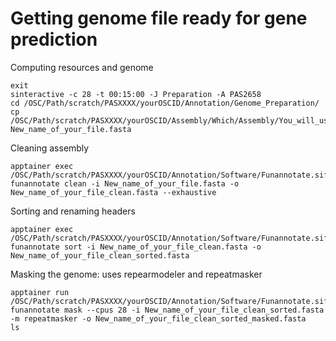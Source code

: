 # Getting genome file ready for gene prediction

Computing resources and genome
```
exit
sinteractive -c 28 -t 00:15:00 -J Preparation -A PAS2658
cd /OSC/Path/scratch/PASXXXX/yourOSCID/Annotation/Genome_Preparation/
cp /OSC/Path/scratch/PASXXXX/yourOSCID/Assembly/Which/Assembly/You_will_use.fasta New_name_of_your_file.fasta
```

Cleaning assembly
```
apptainer exec /OSC/Path/scratch/PASXXXX/yourOSCID/Annotation/Software/Funannotate.sif funannotate clean -i New_name_of_your_file.fasta -o New_name_of_your_file_clean.fasta --exhaustive
```

Sorting and renaming headers
```
apptainer exec /OSC/Path/scratch/PASXXXX/yourOSCID/Annotation/Software/Funannotate.sif funannotate sort -i New_name_of_your_file_clean.fasta -o New_name_of_your_file_clean_sorted.fasta
```

Masking the genome: uses repearmodeler and repeatmasker
```
apptainer run /OSC/Path/scratch/PASXXXX/yourOSCID/Annotation/Software/Funannotate.sif funannotate mask --cpus 28 -i New_name_of_your_file_clean_sorted.fasta -m repeatmasker -o New_name_of_your_file_clean_sorted_masked.fasta
ls
```
